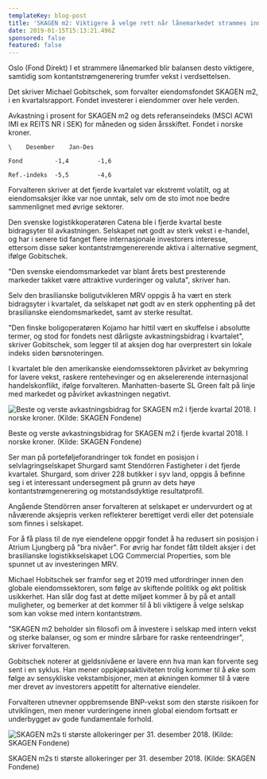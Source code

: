 ```yaml
---
templateKey: blog-post
title: 'SKAGEN m2: Viktigere å velge rett når lånemarkedet strammes inn'
date: 2019-01-15T15:13:21.496Z
sponsored: false
featured: false
---
```

Oslo (Fond Direkt) I et strammere lånemarked blir balansen desto viktigere, samtidig som kontantstrømgenerering trumfer vekst i verdsettelsen.

Det skriver Michael Gobitschek, som forvalter eiendomsfondet SKAGEN m2, i en kvartalsrapport. Fondet investerer i eiendommer over hele verden.

Avkastning i prosent for SKAGEN m2 og dets referanseindeks (MSCI ACWI IMI ex REITS NR i SEK) for måneden og siden årsskiftet. Fondet i norske kroner.

```
\    Desember    Jan-Des                               

Fond         -1,4        -1,6                                  

Ref.-indeks  -5,5        -4,6    
```

Forvalteren skriver at det fjerde kvartalet var ekstremt volatilt, og at eiendomsaksjer ikke var noe unntak, selv om de sto imot noe bedre sammenlignet med øvrige sektorer.

Den svenske logistikkoperatøren Catena ble i fjerde kvartal beste bidragsyter til avkastningen. Selskapet nøt godt av sterk vekst i e-handel, og har i senere tid fanget flere internasjonale investorers interesse, ettersom disse søker kontantstrømgenererende aktiva i alternative segment, ifølge Gobitschek.

"Den svenske eiendomsmarkedet var blant årets best presterende markeder takket være attraktive vurderinger og valuta", skriver han.

Selv den brasilianske boligutvikleren MRV oppgis å ha vært en sterk bidragsyter i kvartalet, da selskapet nøt godt av en sterk opphenting på det brasilianske eiendomsmarkedet, samt av sterke resultat.

"Den finske boligoperatøren Kojamo har hittil vært en skuffelse i absolutte termer, og stod for fondets nest dårligste avkastningsbidrag i kvartalet", skriver Gobitschek, som legger til at aksjen dog har overprestert sin lokale indeks siden børsnoteringen.

I kvartalet ble den amerikanske eiendomssektoren påvirket av bekymring for lavere vekst, raskere rentehevinger og en akselererende internasjonal handelskonflikt, ifølge forvalteren. Manhatten-baserte SL Green falt på linje med markedet og påvirket avkastningen negativt.



![Beste og verste avkastningsbidrag for SKAGEN m2 i fjerde kvartal 2018. I norske kroner. (Kilde: SKAGEN Fondene)](/img/219.png)

<span class="image-caption">Beste og verste avkastningsbidrag for SKAGEN m2 i fjerde kvartal 2018. I norske kroner. (Kilde: SKAGEN Fondene)</span>



Ser man på porteføljeforandringer tok fondet en posisjon i selvlagringselskapet Shurgard samt Stendörren Fastigheter i det fjerde kvartalet. Shurgard, som driver 228 butikker i syv land, oppgis å befinne seg i et interessant undersegment på grunn av dets høye kontantstrømgenerering og motstandsdyktige resultatprofil.



Angående Stendörren anser forvalteren at selskapet er undervurdert og at nåværende aksjepris verken reflekterer berettiget verdi eller det potensiale som finnes i selskapet.



For å få plass til de nye eiendelene oppgir fondet å ha redusert sin posisjon i Atrium Ljungberg på "bra nivåer". For øvrig har fondet fått tildelt aksjer i det brasilianske logistikkselskapet LOG Commercial Properties, som ble spunnet ut av investeringen MRV.



Michael Hobitschek ser framfor seg et 2019 med utfordringer innen den globale eiendomssektoren, som følge av skiftende politikk og økt politisk usikkerhet. Han slår dog fast at dette miljøet kommer å by på et antall muligheter, og bemerker at det kommer til å bli viktigere å velge selskap som kan vokse med intern kontantstrøm.



"SKAGEN m2 beholder sin filosofi om å investere i selskap med intern vekst og sterke balanser, og som er mindre sårbare for raske renteendringer", skriver forvalteren.



Gobitschek noterer at gjeldsnivåene er lavere enn hva man kan forvente seg sent i en syklus. Han mener oppkjøpsaktiviteten trolig kommer til å øke som følge av sensykliske vekstambisjoner, men at økningen kommer til å være mer drevet av investorers appetitt for alternative eiendeler.



Forvalteren utnevner oppbremsende BNP-vekst som den største risikoen for utviklingen, men mener vurderingene innen global eiendom fortsatt er underbygget av gode fundamentale forhold.

![SKAGEN m2s ti største allokeringer per 31. desember 2018. (Kilde: SKAGEN Fondene)](/img/220.png)

<span class="image-caption">SKAGEN m2s ti største allokeringer per 31. desember 2018. (Kilde: SKAGEN Fondene)</span>
